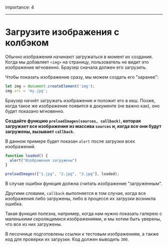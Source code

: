 importance: 4

---

# Загрузите изображения с колбэком

Обычно изображения начинают загружаться в момент их создания. Когда мы добавляет `<img>` на страницу, пользователь не видит это изображение мгновенно. Браузер сначала должен его загрузить.

Чтобы показать изображение сразу, мы можем создать его "заранее":

```js
let img = document.createElement('img');
img.src = 'my.jpg';
```

Браузер начнёт загружать изображение и положит его в кеш. Позже, когда такое же изображение появится в документе (не важно как), оно будет показано мгновенно.

**Создайте функцию `preloadImages(sources, callback)`, которая загружает все изображения из массива `sources` и, когда все они будут загружены, вызывает `callback`.**

В данном примере будет показан `alert` после загрузки всех изображений.

```js
function loaded() {
  alert("Изображения загружены")
}

preloadImages(["1.jpg", "2.jpg", "3.jpg"], loaded);
```

В случае ошибки функция должна считать изображение "загруженным".

Другими словами, `callback` выполняется в том случае, когда все изображения либо загружены, либо в процессе их загрузки возникла ошибка.

Такая функция полезна, например, когда нам нужно показать галерею с маленькими скролящимися изображениями, и мы хотим быть уверены, что все из них загружены.

В песочнице подготовлены ссылки к тестовым изображениям, а также код для проверки их загрузки. Код должен выводить `300`.
